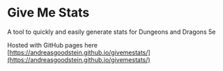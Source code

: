 # Give Me Stats

A tool to quickly and easily generate stats for Dungeons and Dragons 5e

Hosted with GitHub pages here [https://andreasgoodstein.github.io/givemestats/](https://andreasgoodstein.github.io/givemestats/)